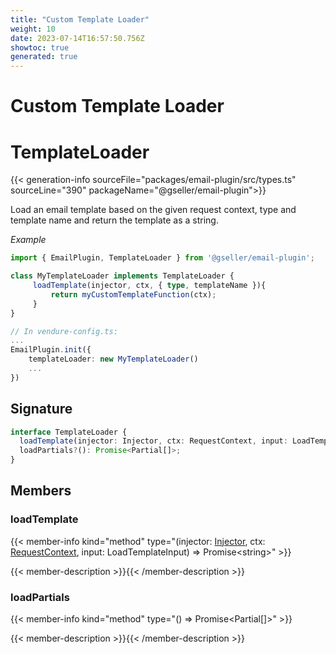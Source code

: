 ```yaml
---
title: "Custom Template Loader"
weight: 10
date: 2023-07-14T16:57:50.756Z
showtoc: true
generated: true
---
```

<!-- This file was generated from the Vendure source. Do not modify. Instead, re-run the "docs:build" script -->

# Custom Template Loader
<div class="symbol">


# TemplateLoader

{{< generation-info sourceFile="packages/email-plugin/src/types.ts" sourceLine="390" packageName="@gseller/email-plugin">}}

Load an email template based on the given request context, type and template name
and return the template as a string.

*Example*

```TypeScript
import { EmailPlugin, TemplateLoader } from '@gseller/email-plugin';

class MyTemplateLoader implements TemplateLoader {
     loadTemplate(injector, ctx, { type, templateName }){
         return myCustomTemplateFunction(ctx);
     }
}

// In vendure-config.ts:
...
EmailPlugin.init({
    templateLoader: new MyTemplateLoader()
    ...
})
```

## Signature

```TypeScript
interface TemplateLoader {
  loadTemplate(injector: Injector, ctx: RequestContext, input: LoadTemplateInput): Promise<string>;
  loadPartials?(): Promise<Partial[]>;
}
```
## Members

### loadTemplate

{{< member-info kind="method" type="(injector: <a href='/typescript-api/common/injector#injector'>Injector</a>, ctx: <a href='/typescript-api/request/request-context#requestcontext'>RequestContext</a>, input: LoadTemplateInput) => Promise&#60;string&#62;"  >}}

{{< member-description >}}{{< /member-description >}}

### loadPartials

{{< member-info kind="method" type="() => Promise&#60;Partial[]&#62;"  >}}

{{< member-description >}}{{< /member-description >}}


</div>
